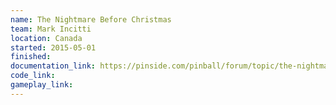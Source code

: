 ```yaml
---
name: The Nightmare Before Christmas
team: Mark Incitti
location: Canada
started: 2015-05-01
finished:
documentation_link: https://pinside.com/pinball/forum/topic/the-nightmare-before-christmas
code_link:
gameplay_link:
---
```

